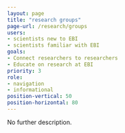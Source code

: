 ```yaml
---
layout: page
title: "research groups"
page-url: /research/groups
users:
- scientists new to EBI
- scientists familiar with EBI
goals:
- Connect researchers to researchers
- Educate on research at EBI
priority: 3
role:
- navigation
- informational
position-vertical: 50
position-horizontal: 80
---
```


No further description.
